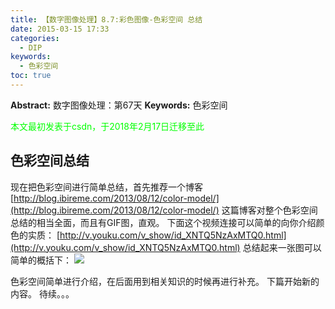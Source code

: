 ```yaml
---
title: 【数字图像处理】8.7:彩色图像-色彩空间 总结
date: 2015-03-15 17:33
categories:
  - DIP
keywords:
  - 色彩空间
toc: true
---
```

**Abstract:** 数字图像处理：第67天
**Keywords:** 色彩空间
<!--more-->
<font color="00FF00">本文最初发表于csdn，于2018年2月17日迁移至此</font>
## 色彩空间总结
现在把色彩空间进行简单总结，首先推荐一个博客
[http://blog.ibireme.com/2013/08/12/color-model/](http://blog.ibireme.com/2013/08/12/color-model/)
这篇博客对整个色彩空间总结的相当全面，而且有GIF图，直观。
下面这个视频连接可以简单的向你介绍颜色的实质：
[http://v.youku.com/v_show/id_XNTQ5NzAxMTQ0.html](http://v.youku.com/v_show/id_XNTQ5NzAxMTQ0.html)
总结起来一张图可以简单的概括下：
![](https://tony4ai-1251394096.cos.ap-hongkong.myqcloud.com/blog_images/DIP-8-7-彩色图像-色彩空间-总结/20150315173127912.png)

色彩空间简单进行介绍，在后面用到相关知识的时候再进行补充。
下篇开始新的内容。
待续。。。
